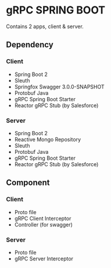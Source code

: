 # gRPC SPRING BOOT
Contains 2 apps, client & server.

## Dependency
### Client
- Spring Boot 2
- Sleuth
- Springfox Swagger 3.0.0-SNAPSHOT
- Protobuf Java
- gRPC Spring Boot Starter
- Reactor gRPC Stub (by Salesforce)

### Server
- Spring Boot 2
- Reactive Mongo Repository
- Sleuth
- Protobuf Java
- gRPC Spring Boot Starter
- Reactor gRPC Stub (by Salesforce)

## Component
### Client
- Proto file
- gRPC Client Interceptor
- Controller (for swagger)

### Server
- Proto file
- gRPC Server Interceptor